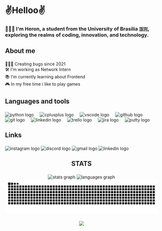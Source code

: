 <h1 align="left">✌️Helloo✌️</h1>

###

<h3 align="left">🙋🏻‍♂️ I'm Heron, a student from the University of Brasília 🇧🇷, exploring the realms of coding, innovation, and technology.</h3>

###

<h2 align="left">About me</h2>

###

<p align="left">👨🏻‍💻 Creating bugs since 2021<br>🛠 I'm working as Network Intern<br>📚  I'm currently learning about Frontend<br>🎮 In my free time i like to play games</p>

###

<h2 align="left">Languages and tools</h2>

###

<div align="left">
  <img src="https://cdn.jsdelivr.net/gh/devicons/devicon/icons/python/python-original.svg" height="30" alt="python logo"  />
  <img width="12" />
  <img src="https://cdn.jsdelivr.net/gh/devicons/devicon/icons/cplusplus/cplusplus-original.svg" height="30" alt="cplusplus logo"  />
  <img width="12" />
  <img src="https://cdn.jsdelivr.net/gh/devicons/devicon/icons/vscode/vscode-original.svg" height="30" alt="vscode logo"  />
  <img width="12" />
  <img src="https://skillicons.dev/icons?i=github" height="30" alt="github logo"  />
  <img width="12" />
  <img src="https://cdn.jsdelivr.net/gh/devicons/devicon/icons/git/git-original.svg" height="30" alt="git logo"  />
  <img width="12" />
  <img src="https://cdn.jsdelivr.net/gh/devicons/devicon/icons/linkedin/linkedin-original.svg" height="30" alt="linkedin logo"  />
  <img width="12" />
  <img src="https://cdn.jsdelivr.net/gh/devicons/devicon/icons/trello/trello-plain.svg" height="30" alt="trello logo"  />
  <img width="12" />
  <img src="https://cdn.jsdelivr.net/gh/devicons/devicon/icons/jira/jira-original.svg" height="30" alt="jira logo"  />
  <img width="12" />
  <img src="https://cdn.jsdelivr.net/gh/devicons/devicon/icons/putty/putty-original.svg" height="30" alt="putty logo"  />
</div>

###

<h2 align="left">Links</h2>

###

<div align="left">
  <img src="https://raw.githubusercontent.com/maurodesouza/profile-readme-generator/master/src/assets/icons/social/instagram/default.svg" width="47" height="35" alt="instagram logo"  />
  <img src="https://raw.githubusercontent.com/maurodesouza/profile-readme-generator/master/src/assets/icons/social/discord/default.svg" width="47" height="35" alt="discord logo"  />
  <img src="https://raw.githubusercontent.com/maurodesouza/profile-readme-generator/master/src/assets/icons/social/gmail/default.svg" width="47" height="35" alt="gmail logo"  />
  <img src="https://raw.githubusercontent.com/maurodesouza/profile-readme-generator/master/src/assets/icons/social/linkedin/default.svg" width="47" height="35" alt="linkedin logo"  />
</div>

###

<h2 align="center">STATS</h2>

###

<div align="center">
  <img width="48%" src="https://github-readme-stats.vercel.app/api?username=heron-ferrari&hide_title=false&hide_rank=false&show_icons=true&include_all_commits=true&count_private=true&disable_animations=false&theme=tokyonight&locale=en&hide_border=false" height="150" alt="stats graph"  />
  <img width="48%" src="https://github-readme-stats.vercel.app/api/top-langs?username=heron-ferrari&locale=en&hide_title=false&layout=compact&card_width=320&langs_count=5&theme=tokyonight&hide_border=false" height="150" alt="languages graph"  />
</div>

<picture>
  <source media="(prefers-color-scheme: blue)" srcset="https://raw.githubusercontent.com/heron-ferrari/heron-ferrari/output/github-contribution-grid-snake-dark.svg">
  <source media="(prefers-color-scheme: blue)" srcset="https://raw.githubusercontent.com/heron-ferrari/heron-ferrari/output/github-contribution-grid-snake.svg">
  <img alt="github contribution grid snake animation" src="https://raw.githubusercontent.com/heron-ferrari/heron-ferrari/output/github-contribution-grid-snake.svg">
</picture>

###

<div align="center">
  <img src="https://profile-counter.glitch.me/heron-ferrari/count.svg?"  />
</div>

###

